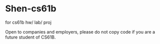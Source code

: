 # Shen-cs61b
for cs61b hw/ lab/ proj

Open to companies and employers, please do not copy code if you are a future student of CS61B.
